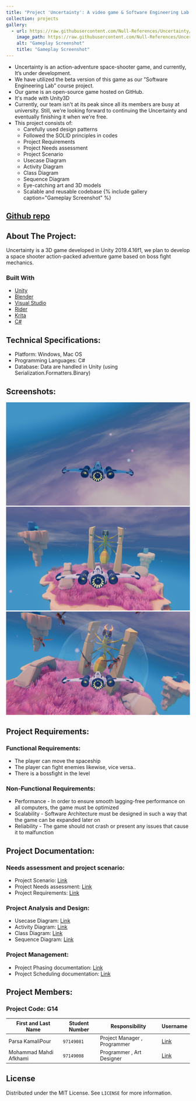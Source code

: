 ```yaml
---
title: "Project 'Uncertainty': A video game & Software Engineering Lab project"
collection: projects
gallery:
  - url: https://raw.githubusercontent.com/Null-References/Uncertainty/Develop/Documentation/GamePlay_Screenshots/ship_and_boss_3.jpg
    image_path: https://raw.githubusercontent.com/Null-References/Uncertainty/Develop/Documentation/GamePlay_Screenshots/ship_and_boss_3.jpg
    alt: "Gameplay Screenshot"
    title: "Gameplay Screenshot"
---
```

- Uncertainty is an action-adventure space-shooter game, and currently, It’s under development.
- We have utilized the beta version of this game as our ”Software Engineering Lab” course project.
- Our game is an open-source game hosted on GitHub.
- It's made with Unity3D
- Currently, our team isn't at its peak since all its members are busy at university. Still, we're looking forward to continuing the Uncertainty and eventually finishing it when we're free.
- This project consists of:
  - Carefully used design patterns
  - Followed the SOLID principles in codes
  - Project Requirements
  - Project Needs assessment
  - Project Scenario
  - Usecase Diagram
  - Activity Diagram
  - Class Diagram
  - Sequence Diagram
  - Eye-catching art and 3D models
  - Scalable and reusable codebase
{% include gallery caption="Gameplay Screenshot" %}


## [Github repo](https://github.com/Null-References/Uncertainty)


## About The Project:
Uncertainty is a 3D game developed in Unity 2019.4.16f1,
we plan to develop a space shooter action-packed adventure game based on boss fight mechanics.

### Built With


* [Unity](https://unity.com)
* [Blender](https://www.blender.org)
* [Visual Studio](https://visualstudio.microsoft.com)
* [Rider](https://www.jetbrains.com/rider)
* [Krita](https://krita.org/en)
* [C#](https://docs.microsoft.com/en-us/dotnet/csharp)

## Technical Specifications:
- Platform: Windows, Mac OS
- Programming Languages: C#
- Database: Data are handled in Unity (using Serialization.Formatters.Binary)

## Screenshots:
![Sky 1](https://raw.githubusercontent.com/Null-References/Uncertainty/Develop/Documentation/GamePlay_Screenshots/Sky_1.jpg)
![Ship & Boss 1](https://raw.githubusercontent.com/Null-References/Uncertainty/Develop/Documentation/GamePlay_Screenshots/ship_and_boss_1.jpg)
![Ship & Boss 2](https://raw.githubusercontent.com/Null-References/Uncertainty/Develop/Documentation/GamePlay_Screenshots/ship_and_boss_3.jpg)


## Project Requirements:
### Functional Requirements:
- The player can move the spaceship
- The player can fight enemies likewise, vice versa..
- There is a bossfight in the level

### Non-Functional Requirements:
- Performance - In order to ensure smooth lagging-free performance on all computers, the game must be optimized
- Scalability - Software Architecture must be designed in such a way that the game can be expanded later on
- Reliability - The game should not crash or present any issues that cause it to malfunction


## Project Documentation:

### Needs assessment and project scenario:
- Project Scenario: [Link](Documentation/SCENARIO.md)
- Project Needs assessment: [Link](Documentation/NEEDS_ASSESSMENT.md)
- Project Requirements: [Link](Documentation/Requirements.md)
### Project Analysis and Design:
- Usecase Diagram: [Link](Documentation/Usecase_Diagram.md)
- Activity Diagram: [Link](Documentation/Activity_Diagram.md)
- Class Diagram: [Link](Documentation/Class_Diagram.md)
- Sequence Diagram: [Link](Documentation/Sequence_Diagram.md)

### Project Management:
- Project Phasing documentation: [Link](Documentation/Phasing.md)
- Project Scheduling documentation: [Link](Documentation/Project_Scheduling.md)


## Project Members:
### Project Code: G14

First and Last Name | Student Number | Responsibility | Username
--- | --- | --- | ---
Parsa KamaliPour | `97149081` | Project Manager , Programmer | [Link](https://github.com/benymaxparsa)
Mohammad Mahdi Afkhami | `97149008` | Programmer , Art Designer | [Link](https://github.com/mohmehdi)


<!-- LICENSE -->
## License

Distributed under the MIT License. See `LICENSE` for more information.




<!-- MARKDOWN LINKS & IMAGES -->
<!-- https://www.markdownguide.org/basic-syntax/#reference-style-links -->
[contributors-shield]: https://img.shields.io/github/contributors/Null-References/Uncertainty?style=for-the-badge
[contributors-url]: https://github.com/Null-References/Uncertainty/graphs/contributors
[forks-shield]: https://img.shields.io/github/forks/Null-References/Uncertainty?style=for-the-badge
[forks-url]: https://github.com/Null-References/Uncertainty/network/members
[stars-shield]: https://img.shields.io/github/stars/Null-References/Uncertainty?style=for-the-badge
[stars-url]: https://github.com/Null-References/Uncertainty/stargazers
[issues-shield]: https://img.shields.io/github/issues/Null-References/Uncertainty?style=for-the-badge
[issues-url]: https://github.com/Null-References/Uncertainty/issues
[issues-closed-shield]: https://img.shields.io/github/issues-closed/Null-References/Uncertainty?style=for-the-badge
[issues-closed-url]: https://github.com/Null-References/Uncertainty/issues?q=is%3Aissue+is%3Aclosed
[pull-req-shield]: https://img.shields.io/github/issues-pr/Null-References/Uncertainty?style=for-the-badge
[pull-req-url]: https://github.com/Null-References/Uncertainty/pulls
[pull-closed-shield]: https://img.shields.io/github/issues-pr-closed/Null-References/Uncertainty?style=for-the-badge
[pull-closed-url]: https://github.com/Null-References/Uncertainty/pulls?q=is%3Apr+is%3Aclosed
[milestones-shield]: https://img.shields.io/github/milestones/all/Null-References/Uncertainty?style=for-the-badge
[milestones-url]: https://github.com/Null-References/Uncertainty/milestones
[license-shield]: https://img.shields.io/github/license/Null-References/Uncertainty?style=for-the-badge
[license-url]: https://github.com/Null-References/Uncertainty/blob/main/LICENSE
[code-quality-shield]: https://img.shields.io/codefactor/grade/github/Null-References/Uncertainty?style=for-the-badge
